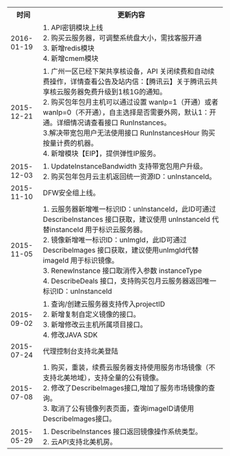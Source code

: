 <table><tbody>
<th width=15%>时间</th>
<th>更新内容</th>
<tr>
<td> 2016-01-19 </td>
<td> 
1. API密钥模块上线 <br>
2. 购买云服务器，可调整系统盘大小，需找客服开通<br>
3. 新增redis模块<br>
4. 新增cmem模块<br>
<tr>
<td> 2015-12-21 </td>
<td> 
1. 广州一区已经下架共享核设备，API 关闭续费和自动续费操作，详情查看公告及站内信：【腾讯云】关于腾讯云共享核云服务器免费升级到1核1G的通知。<br>
2. 购买包年包月主机可以通过设置 wanIp=1（开通）或者 wanIp=0（不开通），自主选择是否需要外网，默认1：开通。详细情况请查看接口 RunInstances。<br>
3.解决带宽包用户无法使用接口 RunInstancesHour 购买按量计费的机器。<br>
4. 新增模块【EIP】，提供弹性IP服务。
</td>
</tr>
<tr>
<td> 2015-12-03 </td>
<td> 1. UpdateInstanceBandwidth 支持带宽包用户升级。<br>2. 购买包年包月云主机返回统一资源ID：unInstanceId。  </td>
</tr>
<tr>
<td> 2015-11-10 
<td> DFW安全组上线。
</tr>
<tr>
<td> 2015-11-05 </td>
<td>  1. 云服务器新增唯一标识ID：unInstanceId，此ID可通过 DescribeInstances 接口获取，建议使用 unInstanceId 代替instanceId 用于标识云服务器。<br>2. 镜像新增唯一标识ID：unImgId，此ID可通过 DescribeImages 接口获取，建议使用unImgId代替imageId 用于标识镜像。<br>3. RenewInstance 接口取消传入参数 instanceType <br>4. DescribeDeals 接口，支持购买包月云服务器返回唯一标识ID：unInstanceId</td>
</tr>
<tr>
<td> 2015-09-02 </td>
<td> 1. 查询/创建云服务器支持传入projectID<br>2. 新增复制自定义镜像的接口。<br>3. 新增修改云主机所属项目接口。<br>4. 修改JAVA SDK</td>
</tr>
<tr>
<td> 2015-07-24 </td>
<td> 代理控制台支持北美登陆</td>
</tr>
<tr>
<td> 2015-07-08</td>
<td> 1. 购买，重装，续费云服务器支持使用服务市场镜像（不支持北美地域），支持全量的公有镜像。<br>2. 修改了DescribeImages接口,增加了服务市场镜像的查询。<br>3. 取消了公有镜像列表页面，查询imageID请使用DescribeImages接口。</td>
</tr>
<tr>
<td> 2015-05-29</td>
<td> 1. DescribeInstances 接口返回镜像操作系统类型。<br>2. 云API支持北美机房。</td>
</tr>
</tbody></table>

